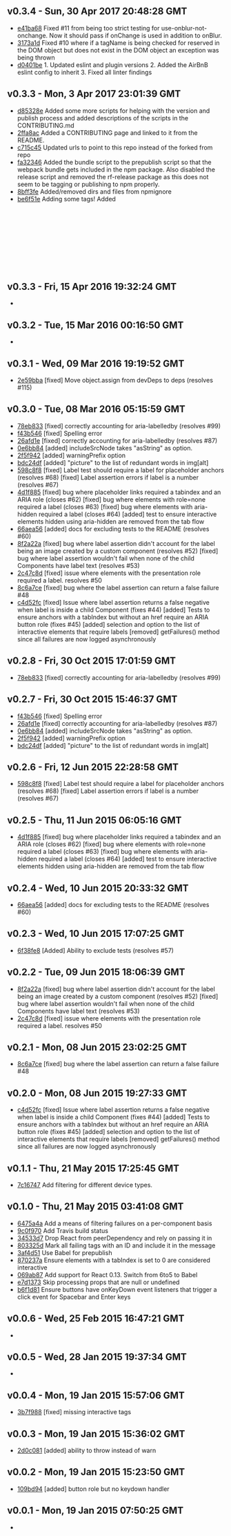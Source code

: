 v0.3.4 - Sun, 30 Apr 2017 20:48:28 GMT
--------------------------------------

- [e41ba68](../../commit/e41ba68) Fixed #11 from being too strict testing for use-onblur-not-onchange.  Now it should pass if onChange is used in addition to onBlur.
- [3173a1d](../../commit/3173a1d) Fixed #10 where if a tagName is being checked for reserved in the DOM object but does not exist in the DOM object an exception was being thrown
- [d0401be](../../commit/d0401be) 1. Updated eslint and plugin versions 2. Added the AirBnB eslint config to inherit 3. Fixed all linter findings


v0.3.3 - Mon, 3 Apr 2017 23:01:39 GMT
--------------------------------------

- [d85328e](../../commit/d85328e) Added some more scripts for helping with the version and publish process and added descriptions of the scripts in the CONTRIBUTING.md
- [2ffa8ac](../../commit/2ffa8ac) Added a CONTRIBUTING page and linked to it from the README.
- [c715c45](../../commit/c715c45) Updated urls to point to this repo instead of the forked from repo
- [fa32346](../../commit/fa32346) Added the bundle script to the prepublish script so that the webpack bundle gets included in the npm package.  Also disabled the release script and removed the rf-release package as this does not seem to be tagging or publishing to npm properly.
- [8bff3fe](../../commit/8bff3fe) Added/removed dirs and files from npmignore
- [be6f51e](../../commit/be6f51e) Adding some tags! Added <svg> and <path>


v0.3.3 - Fri, 15 Apr 2016 19:32:24 GMT
--------------------------------------

- 


v0.3.2 - Tue, 15 Mar 2016 00:16:50 GMT
--------------------------------------

- 


v0.3.1 - Wed, 09 Mar 2016 19:19:52 GMT
--------------------------------------

- [2e59bba](../../commit/2e59bba) [fixed] Move object.assign from devDeps to deps (resolves #115)


v0.3.0 - Tue, 08 Mar 2016 05:15:59 GMT
--------------------------------------

- [78eb833](../../commit/78eb833) [fixed] correctly accounting for aria-labelledby (resolves #99)
- [f43b546](../../commit/f43b546) [fixed] Spelling error
- [26afd1e](../../commit/26afd1e) [fixed] correctly accounting for aria-labelledby (resolves #87)
- [0e6bb84](../../commit/0e6bb84) [added] includeSrcNode takes "asString" as option.
- [2f5f942](../../commit/2f5f942) [added] warningPrefix option
- [bdc24df](../../commit/bdc24df) [added] "picture" to the list of redundant words in img[alt]
- [598c8f8](../../commit/598c8f8) [fixed] Label test should require a label for placeholder anchors (resolves #68) [fixed] Label assertion errors if label is a number (resolves #67)
- [4d1f885](../../commit/4d1f885) [fixed] bug where placeholder links required a tabindex and an ARIA role (closes #62) [fixed] bug where elements with role=none required a label (closes #63) [fixed] bug where elements with aria-hidden required a label (closes #64) [added] test to ensure interactive elements hidden using aria-hidden are removed from the tab flow
- [66aea56](../../commit/66aea56) [added] docs for excluding tests to the README (resolves #60)
- [8f2a22a](../../commit/8f2a22a) [fixed] bug where label assertion didn't account for the label being an image created by a custom component (resolves #52) [fixed] bug where label assertion wouldn't fail when none of the child Components have label text (resolves #53)
- [2c47c8d](../../commit/2c47c8d) [fixed] issue where elements with the presentation role required a label. resolves #50
- [8c6a7ce](../../commit/8c6a7ce) [fixed] bug where the label assertion can return a false failure #48
- [c4d52fc](../../commit/c4d52fc) [fixed] Issue where label assertion returns a false negative when label is inside a child Component (fixes #44) [added] Tests to ensure anchors with a tabIndex but without an href require an ARIA button role (fixes #45) [added] selection and option to the list of interactive elements that require labels [removed] getFailures() method since all failures are now logged asynchronously


v0.2.8 - Fri, 30 Oct 2015 17:01:59 GMT
--------------------------------------

- [78eb833](../../commit/78eb833) [fixed] correctly accounting for aria-labelledby (resolves #99)


v0.2.7 - Fri, 30 Oct 2015 15:46:37 GMT
--------------------------------------

- [f43b546](../../commit/f43b546) [fixed] Spelling error
- [26afd1e](../../commit/26afd1e) [fixed] correctly accounting for aria-labelledby (resolves #87)
- [0e6bb84](../../commit/0e6bb84) [added] includeSrcNode takes "asString" as option.
- [2f5f942](../../commit/2f5f942) [added] warningPrefix option
- [bdc24df](../../commit/bdc24df) [added] "picture" to the list of redundant words in img[alt]


v0.2.6 - Fri, 12 Jun 2015 22:28:58 GMT
--------------------------------------

- [598c8f8](../../commit/598c8f8) [fixed] Label test should require a label for placeholder anchors (resolves #68) [fixed] Label assertion errors if label is a number (resolves #67)


v0.2.5 - Thu, 11 Jun 2015 06:05:16 GMT
--------------------------------------

- [4d1f885](../../commit/4d1f885) [fixed] bug where placeholder links required a tabindex and an ARIA role (closes #62) [fixed] bug where elements with role=none required a label (closes #63) [fixed] bug where elements with aria-hidden required a label (closes #64) [added] test to ensure interactive elements hidden using aria-hidden are removed from the tab flow


v0.2.4 - Wed, 10 Jun 2015 20:33:32 GMT
--------------------------------------

- [66aea56](../../commit/66aea56) [added] docs for excluding tests to the README (resolves #60)


v0.2.3 - Wed, 10 Jun 2015 17:07:25 GMT
--------------------------------------

- [6f38fe8](../../commit/6f38fe8) [Added] Ability to exclude tests (resolves #57)


v0.2.2 - Tue, 09 Jun 2015 18:06:39 GMT
--------------------------------------

- [8f2a22a](../../commit/8f2a22a) [fixed] bug where label assertion didn't account for the label being an image created by a custom component (resolves #52) [fixed] bug where label assertion wouldn't fail when none of the child Components have label text (resolves #53)
- [2c47c8d](../../commit/2c47c8d) [fixed] issue where elements with the presentation role required a label. resolves #50


v0.2.1 - Mon, 08 Jun 2015 23:02:25 GMT
--------------------------------------

- [8c6a7ce](../../commit/8c6a7ce) [fixed] bug where the label assertion can return a false failure #48


v0.2.0 - Mon, 08 Jun 2015 19:27:33 GMT
--------------------------------------

- [c4d52fc](../../commit/c4d52fc) [fixed] Issue where label assertion returns a false negative when label is inside a child Component (fixes #44) [added] Tests to ensure anchors with a tabIndex but without an href require an ARIA button role (fixes #45) [added] selection and option to the list of interactive elements that require labels [removed] getFailures() method since all failures are now logged asynchronously


v0.1.1 - Thu, 21 May 2015 17:25:45 GMT
--------------------------------------

- [7c16747](../../commit/7c16747) Add filtering for different device types.


v0.1.0 - Thu, 21 May 2015 03:41:08 GMT
--------------------------------------

- [6475a4a](../../commit/6475a4a) Add a means of filtering failures on a per-component basis
- [9c0f970](../../commit/9c0f970) Add Travis build status
- [34533d7](../../commit/34533d7) Drop React from peerDependency and rely on passing it in
- [803325d](../../commit/803325d) Mark all failing tags with an ID and include it in the message
- [3af4d51](../../commit/3af4d51) Use Babel for prepublish
- [870237a](../../commit/870237a) Ensure elements with a tabIndex is set to 0 are considered interactive
- [069ab87](../../commit/069ab87) Add support for React 0.13. Switch from 6to5 to Babel
- [e7d1373](../../commit/e7d1373) Skip processing props that are null or undefined
- [b6f1d81](../../commit/b6f1d81) Ensure buttons have onKeyDown event listeners that trigger a click event for Spacebar and Enter keys


v0.0.6 - Wed, 25 Feb 2015 16:47:21 GMT
--------------------------------------

-


v0.0.5 - Wed, 28 Jan 2015 19:37:34 GMT
--------------------------------------

-


v0.0.4 - Mon, 19 Jan 2015 15:57:06 GMT
--------------------------------------

- [3b7f988](../../commit/3b7f988) [fixed] missing interactive tags


v0.0.3 - Mon, 19 Jan 2015 15:36:02 GMT
--------------------------------------

- [2d0c081](../../commit/2d0c081) [added] ability to throw instead of warn


v0.0.2 - Mon, 19 Jan 2015 15:23:50 GMT
--------------------------------------

- [109bd94](../../commit/109bd94) [added] button role but no keydown handler


v0.0.1 - Mon, 19 Jan 2015 07:50:25 GMT
--------------------------------------

-